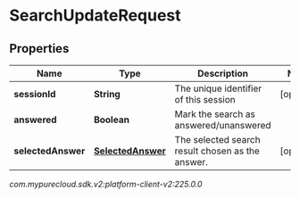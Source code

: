 # SearchUpdateRequest


## Properties

| Name | Type | Description | Notes |
| ------------ | ------------- | ------------- | ------------- |
| **sessionId** | **String** | The unique identifier of this session |  [optional] |
| **answered** | **Boolean** | Mark the search as answered/unanswered |  |
| **selectedAnswer** | [**SelectedAnswer**](SelectedAnswer) | The selected search result chosen as the answer. |  [optional] |




_com.mypurecloud.sdk.v2:platform-client-v2:225.0.0_
